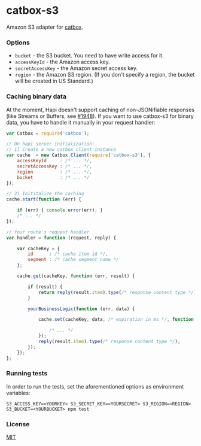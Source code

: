 # catbox-s3

Amazon S3 adapter for [catbox](https://github.com/hapijs/catbox).


### Options

- `bucket` - the S3 bucket. You need to have write access for it.
- `accessKeyId` - the Amazon access key.
- `secretAccessKey` - the Amazon secret access key.
- `region` - the Amazon S3 region. (If you don't specify a region, the bucket will be created in US Standard.)


### Caching binary data

At the moment, Hapi doesn't support caching of non-JSONifiable responses (like Streams or Buffers, see [#1948](https://github.com/hapijs/hapi/issues/1948)).
If you want to use catbox-s3 for binary data, you have to handle it manually in your request handler:

```javascript
var Catbox = require('catbox');

// On hapi server initialization:
// 1) Create a new catbox client instance
var cache  = new Catbox.Client(require('catbox-s3'), {
    accessKeyId     : /* ... */,
    secretAccessKey : /* ... */,
    region          : /* ... */,
    bucket          : /* ... */
});

// 2) Inititalize the caching
cache.start(function (err) {

    if (err) { console.error(err); }
    /* ... */
});

// Your route's request handler
var handler = function (request, reply) {

    var cacheKey = {
        id      : /* cache item id */,
        segment : /* cache segment name */
    };

    cache.get(cacheKey, function (err, result) {

        if (result) {
            return reply(result.item).type(/* response content type */);
        }

        yourBusinessLogic(function (err, data) {

            cache.set(cacheKey, data, /* expiration in ms */, function (err) {

                /* ... */
            });
            reply(result.item).type(/* response content type */);
        });
    });
};

```

### Running tests

In order to run the tests, set the aforementioned options as environment variables:

```shell
S3_ACCESS_KEY=<YOURKEY> S3_SECRET_KEY=<YOURSECRET> S3_REGION=<REGION> S3_BUCKET=<YOURBUCKET> npm test
```


### License

[MIT](LICENSE.txt)
